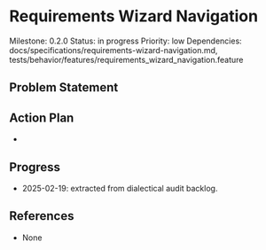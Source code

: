 # Requirements Wizard Navigation
Milestone: 0.2.0
Status: in progress
Priority: low
Dependencies: docs/specifications/requirements-wizard-navigation.md, tests/behavior/features/requirements_wizard_navigation.feature

## Problem Statement
<description>


## Action Plan
- <tasks>

## Progress
- 2025-02-19: extracted from dialectical audit backlog.

## References
- None
